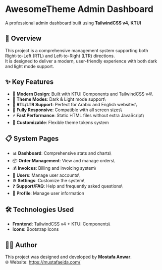 # AwesomeTheme Admin Dashboard

A professional admin dashboard built using **TailwindCSS v4**, **KTUI**
## 🚀 Overview

This project is a comprehensive management system supporting both
Right-to-Left (RTL) and Left-to-Right (LTR) directions.\
It is designed to deliver a modern, user-friendly experience with both
dark and light mode support.

## ✨ Key Features

-   🎨 **Modern Design**: Built with KTUI Components and TailwindCSS v4\
-   🌙 **Theme Modes**: Dark & Light mode support\
-   🔄 **RTL/LTR Support**: Perfect for Arabic and English websites\
-   📱 **Fully Responsive**: Compatible with all screen sizes\
-   ⚡ **Fast Performance**: Static HTML files without extra JavaScript\
-   🔧 **Customizable**: Flexible theme tokens system

## 📋 System Pages

-   📊 **Dashboard**: Comprehensive stats and charts\
-   📦 **Order Management**: View and manage orders\
-   💰 **Invoices**: Billing and invoicing system\
-   👥 **Users**: Manage user accounts\
-   ⚙️ **Settings**: Customize the system\
-   ❓ **Support/FAQ**: Help and frequently asked questions\
-   👤 **Profile**: Manage user information

## 🛠️ Technologies Used

-   **Frontend**: TailwindCSS v4 + KTUI Components\
-   **Icons**: Bootstrap Icons


## 👨‍💻 Author

This project was designed and developed by **Mostafa Anwar**.\
🌐 Website: <https://mustafaeida.com/>
